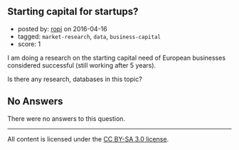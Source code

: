 ## Starting capital for startups?

- posted by: [ropi](https://stackexchange.com/users/8250212/ropi) on 2016-04-16
- tagged: `market-research`, `data`, `business-capital`
- score: 1

I am doing a research on the starting capital need of European businesses considered successful (still working after 5 years). 

Is there any research, databases in this topic?

## No Answers

There were no answers to this question.


---

All content is licensed under the [CC BY-SA 3.0 license](https://creativecommons.org/licenses/by-sa/3.0/).
